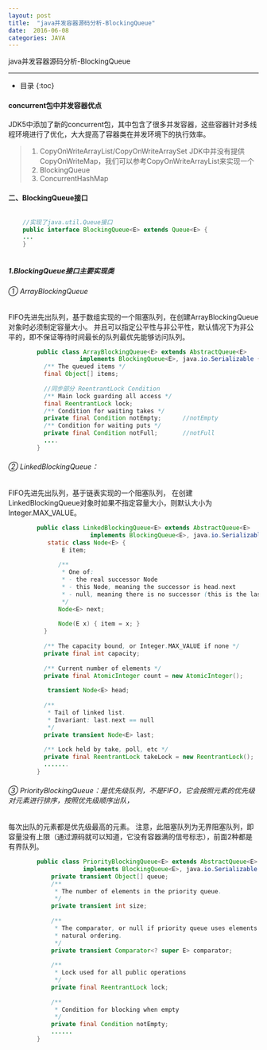 ```yaml
---
layout: post
title:  "java并发容器源码分析-BlockingQueue"
date:  2016-06-08
categories: JAVA
---
```


java并发容器源码分析-BlockingQueue

---

- 目录
  {:toc}

#### concurrent包中并发容器优点

JDK5中添加了新的concurrent包，其中包含了很多并发容器，这些容器针对多线程环境进行了优化，大大提高了容器类在并发环境下的执行效率。

> 1. CopyOnWriteArrayList/CopyOnWriteArraySet
    JDK中并没有提供CopyOnWriteMap，我们可以参考CopyOnWriteArrayList来实现一个
> 2. BlockingQueue
> 3. ConcurrentHashMap

#### 二、BlockingQueue接口

```java

    //实现了java.util.Queue接口
    public interface BlockingQueue<E> extends Queue<E> {
    ...
    }
    
```

##### 1.BlockingQueue接口主要实现类

###### ① ArrayBlockingQueue

FIFO先进先出队列，基于数组实现的一个阻塞队列，在创建ArrayBlockingQueue对象时必须制定容量大小。
并且可以指定公平性与非公平性，默认情况下为非公平的，即不保证等待时间最长的队列最优先能够访问队列。

```java
        public class ArrayBlockingQueue<E> extends AbstractQueue<E>
                    implements BlockingQueue<E>, java.io.Serializable {
          /** The queued items */
          final Object[] items;
          
          //同步部分 ReentrantLock Condition
          /** Main lock guarding all access */
          final ReentrantLock lock;
          /** Condition for waiting takes */
          private final Condition notEmpty;      //notEmpty
          /** Condition for waiting puts */
          private final Condition notFull;       //notFull
          ....
        }
```

###### ② LinkedBlockingQueue：

FIFO先进先出队列，基于链表实现的一个阻塞队列，
在创建LinkedBlockingQueue对象时如果不指定容量大小，则默认大小为Integer.MAX_VALUE。

```java
        public class LinkedBlockingQueue<E> extends AbstractQueue<E>
                       implements BlockingQueue<E>, java.io.Serializable {
           static class Node<E> {
               E item;
    
              /**
               * One of:
               * - the real successor Node
               * - this Node, meaning the successor is head.next
               * - null, meaning there is no successor (this is the last node)
               */
              Node<E> next;
      
              Node(E x) { item = x; }
          }
    
          /** The capacity bound, or Integer.MAX_VALUE if none */
          private final int capacity;
      
          /** Current number of elements */
          private final AtomicInteger count = new AtomicInteger();
          
           transient Node<E> head;
    
          /**
           * Tail of linked list.
           * Invariant: last.next == null
           */
          private transient Node<E> last;
      
          /** Lock held by take, poll, etc */
          private final ReentrantLock takeLock = new ReentrantLock();
          .......
        }
```

###### ③ PriorityBlockingQueue：是优先级队列，不是FIFO，它会按照元素的优先级对元素进行排序，按照优先级顺序出队，
每次出队的元素都是优先级最高的元素。
注意，此阻塞队列为无界阻塞队列，即容量没有上限（通过源码就可以知道，它没有容器满的信号标志），前面2种都是有界队列。

```java
        public class PriorityBlockingQueue<E> extends AbstractQueue<E>
                     implements BlockingQueue<E>, java.io.Serializable {
            private transient Object[] queue;
            /**
             * The number of elements in the priority queue.
             */
            private transient int size;
        
            /**
             * The comparator, or null if priority queue uses elements'
             * natural ordering.
             */
            private transient Comparator<? super E> comparator;
        
            /**
             * Lock used for all public operations
             */
            private final ReentrantLock lock;
        
            /**
             * Condition for blocking when empty
             */
            private final Condition notEmpty;
            ......
        }
```


